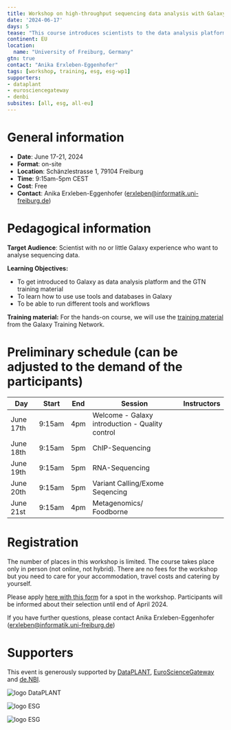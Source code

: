 ```yaml
---
title: Workshop on high-throughput sequencing data analysis with Galaxy
date: '2024-06-17'
days: 5
tease: "This course introduces scientists to the data analysis platform Galaxy. The course is a beginner course; there is no requirement of any programming skills."
continent: EU
location:
  name: "University of Freiburg, Germany"
gtn: true
contact: "Anika Erxleben-Eggenhofer"
tags: [workshop, training, esg, esg-wp1]
supporters:
- dataplant
- eurosciencegateway
- denbi
subsites: [all, esg, all-eu]
---
```


# General information

- **Date**: June 17-21, 2024
- **Format**: on-site
- **Location**: Schänzlestrasse 1, 79104 Freiburg
- **Time**: 9:15am-5pm CEST
- **Cost**: Free
- **Contact**: Anika Erxleben-Eggenhofer ([erxleben@informatik.uni-freiburg.de](mailto:erxleben@informatik.uni-freiburg.de))

# Pedagogical information

**Target Audience**: Scientist with no or little Galaxy experience who want to analyse sequencing data.

**Learning Objectives:**
* To get introduced to Galaxy as data analysis platform and the GTN training material
* To learn how to use use tools and databases in Galaxy
* To be able to run different tools and workflows

**Training material:**
For the hands-on course, we will use the [training material](https://training.galaxyproject.org) from the Galaxy Training Network.

# Preliminary schedule (can be adjusted to the demand of the participants)

| Day | Start | End | Session | Instructors |
|---|---|---|---|---|
| June 17th | 9:15am  | 4pm  | Welcome - Galaxy introduction - Quality control |
| June 18th | 9:15am  | 5pm |  ChIP-Sequencing |
| June 19th | 9:15am  | 5pm  | RNA-Sequencing |
| June 20th | 9:15am  | 5pm | Variant Calling/Exome Seqencing |
| June 21st | 9:15am  | 4pm  | Metagenomics/ Foodborne |


# Registration

The number of places in this workshop is limited. The course takes place only in person (not online, not hybrid). There are no fees for the workshop but you need to care for your accommodation, travel costs and catering by yourself.

Please apply [here with this form](https://forms.gle/Xsd7h29bYU1ZVH6t7) for a spot in the workshop. Participants will be informed about their selection until end of April 2024.

If you have further questions, please contact Anika Erxleben-Eggenhofer ([erxleben@informatik.uni-freiburg.de](mailto:erxleben@informatik.uni-freiburg.de))

# Supporters

This event is generously supported by [DataPLANT](https://www.nfdi4plants.de/), [EuroScienceGateway](https://galaxyproject.org/projects/esg/) and [de.NBI](https://www.denbi.de/).

<div style="max-width: 250px">

![logo DataPLANT](/images/logos/DataPLANT-logo-transparent.png) 

</div>
<div style="max-width: 500px">

![logo ESG](/images/logos/Eurosciencegateway_logo.png)

</div>
<div style="max-width: 500px">

![logo ESG](/images/logos/deNBILogo.png)

</div>

